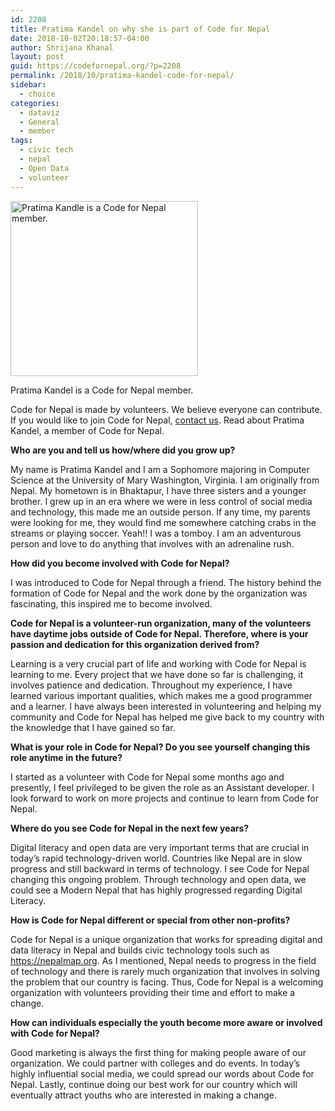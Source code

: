 ```yaml
---
id: 2208
title: Pratima Kandel on why she is part of Code for Nepal
date: 2018-10-02T20:18:57-04:00
author: Shrijana Khanal
layout: post
guid: https://codefornepal.org/?p=2208
permalink: /2018/10/pratima-kandel-code-for-nepal/
sidebar:
  - choice
categories:
  - dataviz
  - General
  - member
tags:
  - civic tech
  - nepal
  - Open Data
  - volunteer
---
```

<div id="attachment_2211" style="width: 310px" class="wp-caption alignnone">
  <a href="https://codefornepal.org/wp-content/uploads/2017/12/pratima_kandel.jpg"><img aria-describedby="caption-attachment-2211" class="size-medium wp-image-2211" src="https://codefornepal.org/wp-content/uploads/2017/12/pratima_kandel-300x280.jpg" alt="Pratima Kandle is a Code for Nepal member. " width="300" height="280" srcset="https://codefornepal.org/wp-content/uploads/2017/12/pratima_kandel-300x280.jpg 300w, https://codefornepal.org/wp-content/uploads/2017/12/pratima_kandel.jpg 333w" sizes="(max-width: 300px) 100vw, 300px" /></a>
  
  <p id="caption-attachment-2211" class="wp-caption-text">
    Pratima Kandel is a Code for Nepal member.
  </p>
</div>

<span style="font-weight: 400;">Code for Nepal is made by volunteers. We believe everyone can contribute. If you would like to join Code for Nepal, <a href="https://codefornepal.org/en/help/">contact us</a>. Read about Pratima Kandel, a member of Code for Nepal.</span>

**Who are you and tell us how/where did you grow up?**

<span style="font-weight: 400;">My name is Pratima Kandel and I am a Sophomore majoring in Computer Science at the University of Mary Washington, Virginia. I am originally from Nepal. My hometown is in Bhaktapur, I have three sisters and a younger brother. I grew up in an era where we were in less control of social media and technology, this made me an outside person. If any time, my parents were looking for me, they would find me somewhere catching crabs in the streams or playing soccer. Yeah!! I was a tomboy. I am an adventurous person and love to do anything that involves with an adrenaline rush.  </span>

**How did you become involved with Code for Nepal?**

<span style="font-weight: 400;">I was introduced to Code for Nepal through a friend. The history behind the formation of Code for Nepal and the work done by the organization was fascinating, this inspired me to become involved. </span>

**Code for Nepal is a volunteer-run organization, many of the volunteers have daytime jobs outside of Code for Nepal. Therefore, where is your passion and dedication for this organization derived from?**

<span style="font-weight: 400;">Learning is a very crucial part of life and working with Code for Nepal is learning to me. Every project that we have done so far is challenging, it involves patience and dedication. Throughout my experience, I have learned various important qualities, which makes me a good programmer and a learner. I have always been interested in volunteering and helping my community and Code for Nepal has helped me give back to my country with the knowledge that I have gained so far. </span>

**What is your role in Code for Nepal? Do you see yourself changing this role anytime in the future?**

<span style="font-weight: 400;">I started as a volunteer with Code for Nepal some months ago and presently, I feel privileged to be given the role as an Assistant developer. </span><span style="font-weight: 400;">I look forward to work on more projects and continue to learn from Code for Nepal. </span>

**Where do you see Code for Nepal in the next few years?** 

<span style="font-weight: 400;">Digital literacy and open data are very important terms that are crucial in today’s rapid technology-driven world. Countries like Nepal are in slow progress and still backward in terms of technology. I see Code for Nepal changing this ongoing problem. Through technology and open data, we could see a Modern Nepal that has highly progressed regarding Digital Literacy. </span>

**How is Code for Nepal different or special from other non-profits?** 

<span style="font-weight: 400;">Code for Nepal is a unique organization that works for spreading digital and data literacy in Nepal and builds civic technology tools such as https://nepalmap.org. As I mentioned, Nepal needs to progress in the field of technology and there is rarely much organization that involves in solving the problem that our country is facing. Thus, Code for Nepal is a welcoming organization with volunteers providing their time and effort to make a change. </span>

**How can individuals especially the youth become more aware or involved with Code for Nepal?**

<span style="font-weight: 400;">Good marketing is always the first thing for making people aware of our organization. We could partner with colleges and do events. In today’s highly influential social media, we could spread our words about Code for Nepal. Lastly, continue doing our best work for our country which will eventually attract youths who are interested in making a change. </span>